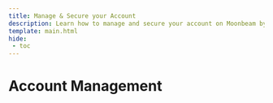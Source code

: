 ```yaml
---
title: Manage & Secure your Account
description: Learn how to manage and secure your account on Moonbeam by creating an on-chain identity, and setting up multisig safes and proxy accounts.
template: main.html
hide: 
 - toc
---
```


<h1 class='subsection-title'>Account Management</h1>
<div class='subsection-wrapper'></div>